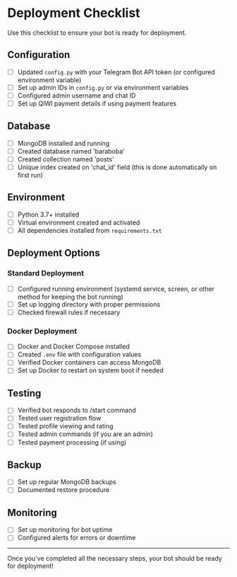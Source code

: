 # Deployment Checklist

Use this checklist to ensure your bot is ready for deployment.

## Configuration

- [ ] Updated `config.py` with your Telegram Bot API token (or configured environment variable)
- [ ] Set up admin IDs in `config.py` or via environment variables
- [ ] Configured admin username and chat ID
- [ ] Set up QIWI payment details if using payment features

## Database

- [ ] MongoDB installed and running
- [ ] Created database named 'baraboba'
- [ ] Created collection named 'posts'
- [ ] Unique index created on 'chat_id' field (this is done automatically on first run)

## Environment

- [ ] Python 3.7+ installed
- [ ] Virtual environment created and activated
- [ ] All dependencies installed from `requirements.txt`

## Deployment Options

### Standard Deployment

- [ ] Configured running environment (systemd service, screen, or other method for keeping the bot running)
- [ ] Set up logging directory with proper permissions
- [ ] Checked firewall rules if necessary

### Docker Deployment

- [ ] Docker and Docker Compose installed
- [ ] Created `.env` file with configuration values
- [ ] Verified Docker containers can access MongoDB
- [ ] Set up Docker to restart on system boot if needed

## Testing

- [ ] Verified bot responds to /start command
- [ ] Tested user registration flow
- [ ] Tested profile viewing and rating
- [ ] Tested admin commands (if you are an admin)
- [ ] Tested payment processing (if using)

## Backup

- [ ] Set up regular MongoDB backups
- [ ] Documented restore procedure

## Monitoring

- [ ] Set up monitoring for bot uptime
- [ ] Configured alerts for errors or downtime

---

Once you've completed all the necessary steps, your bot should be ready for deployment! 